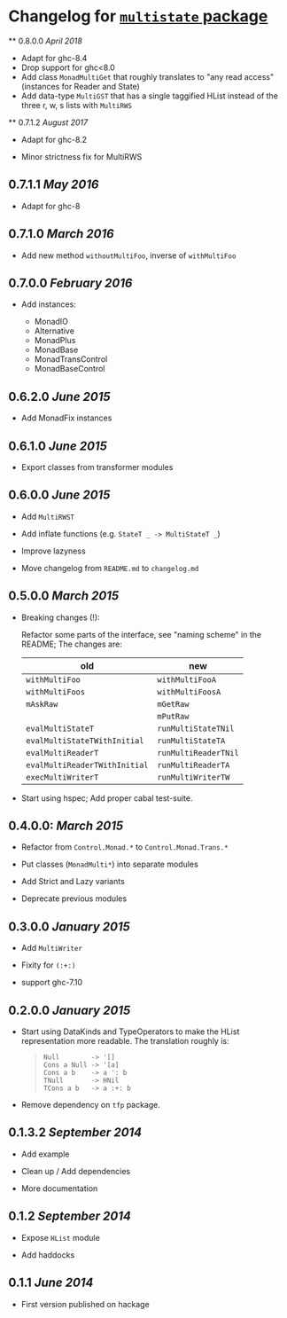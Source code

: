 # Changelog for [`multistate` package](https://hackage.haskell.org/package/multistate)

** 0.8.0.0 *April 2018*

  * Adapt for ghc-8.4
  * Drop support for ghc<8.0
  * Add class `MonadMultiGet` that roughly translates to "any read access"
    (instances for Reader and State)
  * Add data-type `MultiGST` that has a single taggified HList instead of the
    three r, w, s lists with `MultiRWS`

** 0.7.1.2 *August 2017*

  * Adapt for ghc-8.2
  
  * Minor strictness fix for MultiRWS

## 0.7.1.1 *May 2016*

  * Adapt for ghc-8

## 0.7.1.0 *March 2016*

  * Add new method `withoutMultiFoo`, inverse of `withMultiFoo`

## 0.7.0.0 *February 2016*

  * Add instances:

    + MonadIO
    + Alternative
    + MonadPlus
    + MonadBase
    + MonadTransControl
    + MonadBaseControl

## 0.6.2.0 *June 2015*

  * Add MonadFix instances

## 0.6.1.0 *June 2015*

  * Export classes from transformer modules

## 0.6.0.0 *June 2015*

  * Add `MultiRWST`

  * Add inflate functions (e.g. `StateT _ -> MultiStateT _`)

  * Improve lazyness

  * Move changelog from `README.md` to `changelog.md`

## 0.5.0.0 *March 2015*
    
  * Breaking changes (!):

    Refactor some parts of the interface, see "naming scheme" in  the README;
    The changes are:

      | old | new |
      | --- | --- |
      | `withMultiFoo` | `withMultiFooA` |
      | `withMultiFoos` | `withMultiFoosA` |
      | `mAskRaw` | `mGetRaw` |
      | | `mPutRaw` |
      | `evalMultiStateT` | `runMultiStateTNil` |
      | `evalMultiStateTWithInitial` | `runMultiStateTA` |
      | `evalMultiReaderT` | `runMultiReaderTNil` |
      | `evalMultiReaderTWithInitial` | `runMultiReaderTA` |
      | `execMultiWriterT` | `runMultiWriterTW` |

  * Start using hspec; Add proper cabal test-suite.

## 0.4.0.0: *March 2015*

  * Refactor from `Control.Monad.*` to `Control.Monad.Trans.*`

  * Put classes (`MonadMulti*`) into separate modules

  * Add Strict and Lazy variants

  * Deprecate previous modules

## 0.3.0.0 *January 2015*

  * Add `MultiWriter`

  * Fixity for `(:+:)`

  * support ghc-7.10

## 0.2.0.0 *January 2015*

  * Start using DataKinds and TypeOperators to make the HList
    representation more readable. The translation roughly is:

    > ~~~~
    > Null        -> '[]
    > Cons a Null -> '[a]
    > Cons a b    -> a ': b
    > TNull       -> HNil
    > TCons a b   -> a :+: b
    > ~~~~

  * Remove dependency on `tfp` package.

## 0.1.3.2 *September 2014*
  
  * Add example

  * Clean up / Add dependencies

  * More documentation

## 0.1.2 *September 2014*

  * Expose `HList` module

  * Add haddocks

## 0.1.1 *June 2014*

  * First version published on hackage
